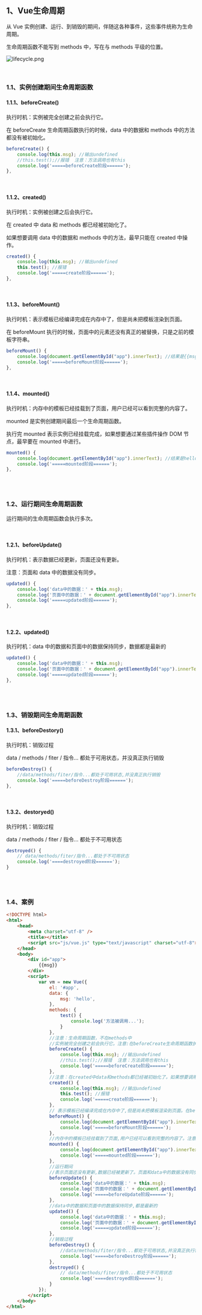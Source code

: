 ## 1、Vue生命周期

从 Vue 实例创建、运行、到销毁的期间，伴随这各种事件，这些事件统称为生命周期。

生命周期函数不能写到 methods 中，写在与 methods 平级的位置。

![lifecycle.png](image/lifecycle.png)

<br>

### 1.1、实例创建期间生命周期函数

#### 1.1.1、beforeCreate()

执行时机：实例被完全创建之前会执行它。

在 beforeCreate 生命周期函数执行的时候，data 中的数据和 methods 中的方法都没有被初始化。

~~~javascript
beforeCreate() {
    console.log(this.msg); //输出undefined
    //this.test();//报错  注意：方法调用也有this
    console.log('=====beforeCreate阶段======');
},
~~~

<br>

#### 1.1.2、created()

执行时机：实例被创建之后会执行它。

在 created 中 data 和 methods 都已经被初始化了。

如果想要调用 data 中的数据和 methods 中的方法，最早只能在 created 中操作。

~~~javascript
created() {
    console.log(this.msg); //输出undefined
    this.test(); //报错
    console.log('=====create阶段======');
},
~~~

<br>

#### 1.1.3、beforeMount()

执行时机：表示模板已经编译完成在内存中了，但是尚未把模板渲染到页面。

在 beforeMount 执行的时候，页面中的元素还没有真正的被替换，只是之前的模板字符串。

~~~javascript
beforeMount() {
    console.log(document.getElementById("app").innerText); //结果是{{msg}}
    console.log('=====beforeMount阶段======');
},
~~~

<br>

#### 1.1.4、mounted()

执行时机：内存中的模板已经挂载到了页面，用户已经可以看到完整的内容了。

mounted 是实例创建期间最后一个生命周期函数。

执行完 mounted 表示实例已经挂载完成，如果想要通过某些插件操作 DOM 节点，最早要在 mounted 中进行。

~~~javascript
mounted() {
    console.log(document.getElementById("app").innerText); //结果是hello
    console.log('=====mounted阶段======');
},
~~~

<br>

<br>

### 1.2、运行期间生命周期函数

运行期间的生命周期函数会执行多次。

<br>

#### 1.2.1、beforeUpdate()

执行时机：表示数据已经更新，页面还没有更新。

注意：页面和 data 中的数据没有同步。

~~~javascript
updated() {
    console.log('data中的数据：' + this.msg);
    console.log('页面中的数据：' + document.getElementById("app").innerText);
    console.log('=====updated阶段======');
},
~~~

<br>

#### 1.2.2、updated()

执行时机：data 中的数据和页面中的数据保持同步，数据都是最新的

~~~javascript
updated() {
    console.log('data中的数据：' + this.msg);
    console.log('页面中的数据：' + document.getElementById("app").innerText);
    console.log('=====updated阶段======');
},
~~~

<br>

<br>

### 1.3、销毁期间生命周期函数

#### 1.3.1、beforeDestory()

执行时机：销毁过程

data / methods / fiter / 指令... 都处于可用状态，并没真正执行销毁

~~~javascript
beforeDestroy() {
    //data/methods/fiter/指令...都处于可用状态,并没真正执行销毁
    console.log('=====beforeDestroy阶段======');
},
~~~

<br>

#### 1.3.2、destoryed()

执行时机：销毁过程

data / methods / fiter / 指令... 都处于不可用状态

~~~javascript
destroyed() {
    // data/methods/fiter/指令...都处于不可用状态
    console.log('====destroyed阶段======');
}
~~~

<br>

<br>

### 1.4、案例

~~~html
<!DOCTYPE html>
<html>
	<head>
		<meta charset="utf-8" />
		<title></title>
		<script src="js/vue.js" type="text/javascript" charset="utf-8"></script>
	</head>
	<body>
		<div id="app">
			{{msg}}
		</div>
		<script>
			var vm = new Vue({
				el: '#app',
				data: {
					msg: 'hello',
				},
				methods: {
					test() {
						console.log('方法被调用...');
					}
				},
				//注意：生命周期函数，不在methods中
				//实例被完全创建之前会执行它。注意:在beforeCreate生命周期函数执行的时候,data中的数据和methods中的方法都没有被初始化
				beforeCreate() {
					console.log(this.msg); //输出undefined
					//this.test();//报错  注意：方法调用也有this
					console.log('=====beforeCreate阶段======');
				},
				//注意：在created中data和methods都已经被初始化了。如果想要调用data中的数据和methods中的方法,最早只能在created中操作
				created() {
					console.log(this.msg); //输出undefined
					this.test(); //报错
					console.log('=====create阶段======');
				},
				// 表示模板已经编译完成在内存中了,但是尚未把模板渲染到页面。在beforeMount执行的时候,页面中的元素还没有真正的被替换,只是之前的模板字符串
				beforeMount() {
					console.log(document.getElementById("app").innerText); //结果是{{msg}}
					console.log('=====beforeMount阶段======');
				},
				//内存中的模板已经挂载到了页面,用户已经可以看到完整的内容了。注意:mounted是实例创建期间最后一个生命周期函数。执行完mounted表示实例已经挂在完成，如果想要通过某些插件操作DOM节点,最早要在mounted中进行
				mounted() {
					console.log(document.getElementById("app").innerText); //结果是hello
					console.log('=====mounted阶段======');
				},
				//运行期间
				//表示页面还没有更新,数据已经被更新了。页面和data中的数据没有同步
				beforeUpdate() {
					console.log('data中的数据：' + this.msg);
					console.log('页面中的数据：' + document.getElementById("app").innerText);
					console.log('=====beforeUpdate阶段======');
				},
				//data中的数据和页面中的数据保持同步,都是最新的
				updated() {
					console.log('data中的数据：' + this.msg);
					console.log('页面中的数据：' + document.getElementById("app").innerText);
					console.log('=====updated阶段======');
				},
				//销毁过程
				beforeDestroy() {
					//data/methods/fiter/指令...都处于可用状态,并没真正执行销毁
					console.log('=====beforeDestroy阶段======');
				},
				destroyed() {
					// data/methods/fiter/指令...都处于不可用状态
					console.log('====destroyed阶段======');
				}
			});
		</script>
	</body>
</html>
~~~

